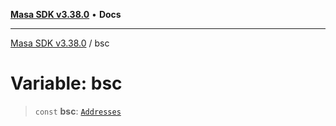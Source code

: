 [**Masa SDK v3.38.0**](../README.md) • **Docs**

***

[Masa SDK v3.38.0](../globals.md) / bsc

# Variable: bsc

> `const` **bsc**: [`Addresses`](../interfaces/Addresses.md)
